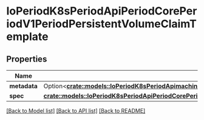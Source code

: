 # IoPeriodK8sPeriodApiPeriodCorePeriodV1PeriodPersistentVolumeClaimTemplate

## Properties

Name | Type | Description | Notes
------------ | ------------- | ------------- | -------------
**metadata** | Option<[**crate::models::IoPeriodK8sPeriodApimachineryPeriodPkgPeriodApisPeriodMetaPeriodV1PeriodObjectMeta**](io.k8s.apimachinery.pkg.apis.meta.v1.ObjectMeta.md)> |  | [optional]
**spec** | [**crate::models::IoPeriodK8sPeriodApiPeriodCorePeriodV1PeriodPersistentVolumeClaimSpec**](io.k8s.api.core.v1.PersistentVolumeClaimSpec.md) |  | 

[[Back to Model list]](../README.md#documentation-for-models) [[Back to API list]](../README.md#documentation-for-api-endpoints) [[Back to README]](../README.md)


